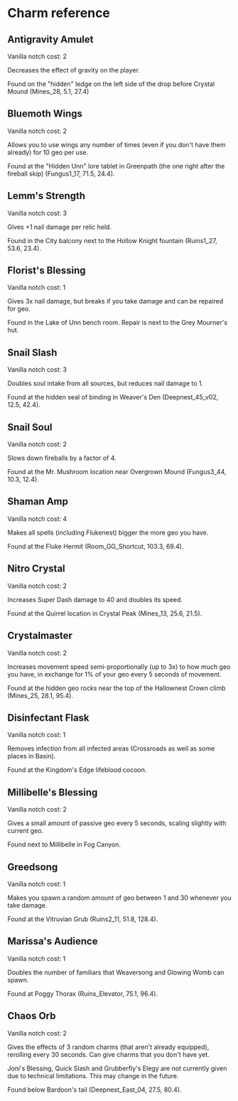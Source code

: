 # Charm reference

## Antigravity Amulet

Vanilla notch cost: 2

Decreases the effect of gravity on the player.

Found on the "hidden" ledge on the left side of the drop before Crystal Mound
(Mines_28, 5.1, 27.4)

## Bluemoth Wings

Vanilla notch cost: 2

Allows you to use wings any number of times (even if you don't have them already) for 10 geo per use.

Found at the "Hidden Unn" lore tablet in Greenpath (the one right after the fireball skip) (Fungus1_17, 71.5, 24.4).

## Lemm's Strength

Vanilla notch cost: 3

Gives +1 nail damage per relic held.

Found in the City balcony next to the Hollow Knight fountain (Ruins1_27, 53.6, 23.4).

## Florist's Blessing

Vanilla notch cost: 1

Gives 3x nail damage, but breaks if you take damage and can be repaired for geo.

Found in the Lake of Unn bench room. Repair is next to the Grey Mourner's hut.

## Snail Slash

Vanilla notch cost: 3

Doubles soul intake from all sources, but reduces nail damage to 1.

Found at the hidden seal of binding in Weaver's Den (Deepnest_45_v02, 12.5, 42.4).

## Snail Soul

Vanilla notch cost: 2

Slows down fireballs by a factor of 4.

Found at the Mr. Mushroom location near Overgrown Mound (Fungus3_44, 10.3, 12.4).

## Shaman Amp

Vanilla notch cost: 4

Makes all spells (including Flukenest) bigger the more geo you have.

Found at the Fluke Hermit (Room_GG_Shortcut, 103.3, 69.4).

## Nitro Crystal

Vanilla notch cost: 2

Increases Super Dash damage to 40 and doubles its speed.

Found at the Quirrel location in Crystal Peak (Mines_13, 25.6, 21.5).

## Crystalmaster

Vanilla notch cost: 2

Increases movement speed semi-proportionally (up to 3x) to how much geo you have, in exchange for 1% of your geo every 5 seconds of movement.

Found at the hidden geo rocks near the top of the Hallownest Crown climb (Mines_25, 28.1, 95.4).

## Disinfectant Flask

Vanilla notch cost: 1

Removes infection from all infected areas (Crossroads as well as some places in Basin).

Found at the Kingdom's Edge lifeblood cocoon.

## Millibelle's Blessing

Vanilla notch cost: 2

Gives a small amount of passive geo every 5 seconds, scaling slightly
with current geo.

Found next to Millibelle in Fog Canyon.

## Greedsong

Vanilla notch cost: 1

Makes you spawn a random amount of geo between 1 and 30 whenever you take damage.

Found at the Vitruvian Grub (Ruins2_11, 51.8, 128.4).

## Marissa's Audience

Vanilla notch cost: 1

Doubles the number of familiars that Weaversong and Glowing Womb can spawn.

Found at Poggy Thorax (Ruins_Elevator, 75.1, 96.4).

## Chaos Orb

Vanilla notch cost: 2

Gives the effects of 3 random charms (that aren't already equipped), rerolling every 30 seconds. Can give charms that you don't have yet.

Joni's Blessing, Quick Slash and Grubberfly's Elegy are not currently
given due to technical limitations. This may change in the future.

Found below Bardoon's tail (Deepnest_East_04, 27.5, 80.4).